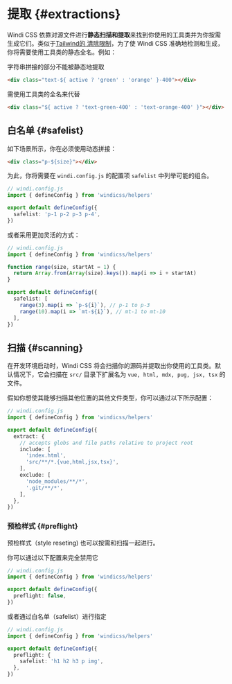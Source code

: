 # 提取 {#extractions}

Windi CSS 依靠对源文件进行**静态扫描和提取**来找到你使用的工具类并为你按需生成它们。类似于[Tailwind的 清除限制](https://tailwindcss.com/docs/optimizing-for-production#writing-purgeable-html)，为了使 Windi CSS 准确地检测和生成，你将需要使用工具类的静态全名。例如：

字符串拼接的部分不能被静态地提取

```html
<div class="text-${ active ? 'green' : 'orange' }-400"></div>
```

需使用工具类的全名来代替

```html
<div class="${ active ? 'text-green-400' : 'text-orange-400' }"></div>
```

## 白名单 {#safelist}

如下场景所示，你在必须使用动态拼接：

```html
<div class="p-${size}"></div>
```

为此，你将需要在 `windi.config.js` 的配置项 `safelist` 中列举可能的组合。

```ts
// windi.config.js
import { defineConfig } from 'windicss/helpers'

export default defineConfig({
  safelist: 'p-1 p-2 p-3 p-4',
})
```

或者采用更加灵活的方式：

```ts
// windi.config.js
import { defineConfig } from 'windicss/helpers'

function range(size, startAt = 1) {
  return Array.from(Array(size).keys()).map(i => i + startAt)
}

export default defineConfig({
  safelist: [
    range(3).map(i => `p-${i}`), // p-1 to p-3
    range(10).map(i => `mt-${i}`), // mt-1 to mt-10
  ],
})
```

## 扫描 {#scanning}

在开发环境启动时，Windi CSS 将会扫描你的源码并提取出你使用的工具类。默认情况下，它会扫描在 `src/` 目录下扩展名为 `vue, html, mdx, pug, jsx, tsx` 的文件。

假如你想使其能够扫描其他位置的其他文件类型，你可以通过以下所示配置：

```ts
// windi.config.js
import { defineConfig } from 'windicss/helpers'

export default defineConfig({
  extract: {
    // accepts globs and file paths relative to project root
    include: [
      'index.html',
      'src/**/*.{vue,html,jsx,tsx}',
    ],
    exclude: [
      'node_modules/**/*',
      '.git/**/*',
    ],
  },
})
```

### 预检样式 {#preflight}

预检样式（style reseting) 也可以按需和扫描一起进行。

你可以通过以下配置来完全禁用它

```ts
// windi.config.js
import { defineConfig } from 'windicss/helpers'

export default defineConfig({
  preflight: false,
})
```

或者通过白名单（safelist）进行指定

```ts
// windi.config.js
import { defineConfig } from 'windicss/helpers'

export default defineConfig({
  preflight: {
    safelist: 'h1 h2 h3 p img',
  },
})
```
